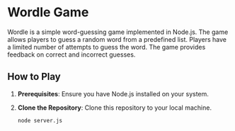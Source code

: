 
# Wordle Game

Wordle is a simple word-guessing game implemented in Node.js. The game allows players to guess a random word from a predefined list. Players have a limited number of attempts to guess the word. The game provides feedback on correct and incorrect guesses.

## How to Play

1. **Prerequisites**: Ensure you have Node.js installed on your system.

2. **Clone the Repository**: Clone this repository to your local machine.


   ```bash
   node server.js

   





